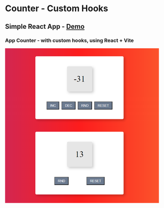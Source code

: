 # Counter - Custom Hooks

## Simple React App - [Demo](https://mve-react-counter-ch.vercel.app/)

### App Counter - with custom hooks, using React + Vite

![Counter](screenshot/counters.png 'Counter')
